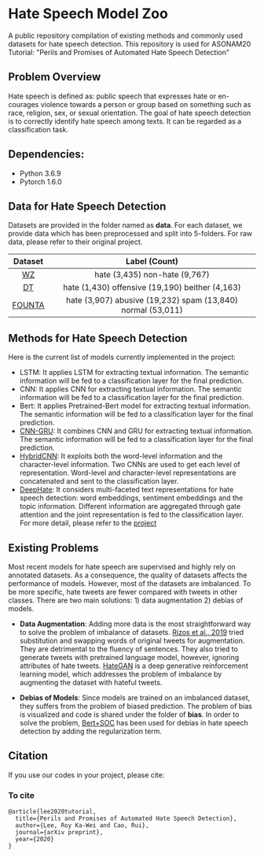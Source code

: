 # Hate Speech Model Zoo 

A public repository compilation of existing methods and commonly used datasets for hate speech detection. This repository is used for ASONAM20 Tutorial: "Perils and Promises of Automated Hate Speech Detection"

## Problem Overview  

Hate speech is defined as: public speech that expresses hate or en- courages violence towards a person or group based on something such as race, religion, sex, or sexual orientation. The goal of hate speech detection is to correctly identify hate speech among texts. It can be regarded as a classification task. 

## Dependencies:  

- Python 3.6.9
- Pytorch 1.6.0

## Data for Hate Speech Detection
Datasets are provided in the folder named as **data**. For each dataset, we provide data which has been preprocessed and split into 5-folders. For raw data, please refer to their original project.

| Dataset | Label (Count)                                     |
| :-----: | :-----------------------------------------------: | 
| [WZ](https://www.aclweb.org/anthology/W17-3006.pdf)      | hate (3,435) non-hate (9,767)                     |
| [DT](https://arxiv.org/pdf/1703.04009.pdf)      | hate (1,430) offensive (19,190) beither (4,163)   |
| [FOUNTA](https://arxiv.org/pdf/1802.00393.pdf)  | hate (3,907) abusive (19,232) spam (13,840) normal (53,011)      |  

## Methods for Hate Speech Detection 
Here is the current list of models currently implemented in the project:

- LSTM: It applies LSTM for extracting textual information. The semantic information will be fed to a classification layer for the final prediction.
- CNN: It applies CNN for extracting textual information. The semantic information will be fed to a classification layer for the final prediction. 
- Bert: It applies Pretrained-Bert model for extracting textual information. The semantic information will be fed to a classification layer for the final prediction.
- [CNN-GRU](http://eprints.whiterose.ac.uk/128405/8/chase.pdf): It combines CNN and GRU for extracting textual information. The semantic information will be fed to a classification layer for the final prediction.
- [HybridCNN](https://www.aclweb.org/anthology/W17-3006.pdf): It exploits both the word-level information and the character-level information. Two CNNs are used to get each level of representation. Word-level and character-level representations are concatenated and sent to the classification layer.
- [DeepHate](https://dl.acm.org/doi/fullHtml/10.1145/3394231.3397890): It considers multi-faceted text representations for hate speech detection: word embeddings, sentiment embeddings and the topic information. Different information are aggregated through gate attention and the joint representation is fed to the classification layer. For more detail, please refer to the [project](https://gitlab.com/bottle_shop/safe/deephate/-/tree/master/)

## Existing Problems 
Most recent models for hate speech are supervised and highly rely on annotated datasets. As a consequence, the quality of datasets affects the performance of models. However, most of the datasets are imbalanced. To be more specific, hate tweets are fewer compared with tweets in other classes. There are two main solutions: 1) data augmentation 2) debias of models.

- **Data Augmentation**: Adding more data is the most straightforward way to solve the problem of imbalance of datasets. [Rizos et al., 2019](https://www.researchgate.net/publication/337018946_Augment_to_Prevent_Short-Text_Data_Augmentation_in_Deep_Learning_for_Hate-Speech_Classification) tried substitution and swapping words of original tweets for augmentation. They are detrimental to the fluency of sentences. They also tried to generate tweets with pretrained language model, however, ignoring attributes of hate tweets. [HateGAN](https://www.aclweb.org/anthology/2020.coling-main.557.pdf) is a deep generative reinforcement learning model, which addresses the problem of imbalance by augmenting the dataset with hateful tweets.  

- **Debias of Models**: Since models are trained on an imbalanced dataset, they suffers from the problem of biased prediction. The problem of bias is visualized and code is shared under the folder of **bias**. In order to solve the problem, [Bert+SOC](https://www.aclweb.org/anthology/2020.acl-main.483/) has been used for debias in hate speech detection by adding the regularization term.

## Citation
If you use our codes in your project, please cite:

### To cite 
```
@article{lee2020tutorial,
  title={Perils and Promises of Automated Hate Speech Detection},
  author={Lee, Roy Ka-Wei and Cao, Rui},
  journal={arXiv preprint},
  year={2020}
}
```
